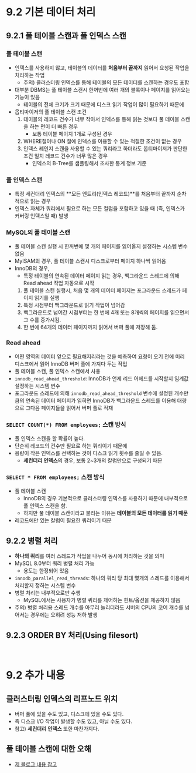 # 9.2 기본 데이터 처리

## 9.2.1 풀 테이블 스캔과 풀 인덱스 스캔

### 풀 테이블 스캔
- 인덱스를 사용하지 않고, 테이블의 데이터를 **처음부터 끝까지** 읽어서 요청된 작업을 처리하는 작업
    - 주의) 클러스터링 인덱스를 통해 테이블의 모든 데이터를 스캔하는 경우도 포함
- 대부분 DBMS는 풀 테이블 스캔시 한꺼번에 여러 개의 블록이나 페이지를 읽어오는 기능이 있음
    - 테이블의 전체 크기가 크기 때문에 디스크 읽기 작업이 많이 필요하기 때문에
- 옵티마이저의 풀 테이블 스캔 조건
    1. 테이블의 레코드 건수가 너무 작아서 인덱스를 통해 읽는 것보다 풀 테이블 스캔을 하는 편이 더 빠른 경우
        - 보통 테이블 페이지 1개로 구성된 경우
    2. WHERE절이나 ON 절에 인덱스를 이용할 수 있는 적절한 조건이 없는 경우
    3. 인덱스 레인지 스캔을 사용할 수 있는 쿼리라고 하더라도 옵티마이저가 판단한 조건 일치 레코드 건수가 너무 많은 경우
        - 인덱스의 B-Tree를 샘플링해서 조사한 통계 정보 기준

### 풀 인덱스 스캔
- 특정 세컨더리 인덱스의 **모든 엔트리(인덱스 레코드)**를 처음부터 끝까지 순차적으로 읽는 경우
- 인덱스 자체가 쿼리에서 필요로 하는 모든 컬럼을 포함하고 있을 때 (즉, 인덱스가 커버링 인덱스일 때) 발생

### MySQL의 풀 테이블 스캔 
- 풀 테이블 스캔 실행 시 한꺼번에 몇 개의 페이지를 읽어올지 설정하는 시스템 변수 없음
- MyISAM의 경우, 풀 테이블 스캔시 디스크로부터 페이지 하나씩 읽어옴
- InnoDB의 경우,
    - 특정 테이블의 연속된 데이터 페이지 읽는 경우, 백그라운드 스레드에 의해 Read ahead 작업 자동으로 시작
    1. 풀 테이블 스캔 실행시, 처음 몇 개의 데이터 페이지는 포그라운드 스레드가 페이지 읽기를 실행
    2. 특정 시점부터 백그라운드로 읽기 작업이 넘어감
    3. 백그라운드로 넘어간 시점부터는 한 번에 4개 또는 8개씩의 페이지를 읽으면서 그 수를 증가시킴.
    4. 한 번에 64개의 데이터 페이지까지 읽어서 버퍼 풀에 저장해 둠.

### Read ahead
- 어떤 영역의 데이터 앞으로 필요해지리라는 것을 예측하여 요청이 오기 전에 미리 디스크에서 읽어 InnoDB 버퍼 풀에 가져다 두는 작업
- 풀 테이블 스캔, 풀 인덱스 스캔에서 사용
- `innodb_read_ahead_threshold`: InnoDB가 언제 리드 어헤드를 시작할지 임계값 설정하는 시스템 변수
- 포그라운드 스레드에 의해 `innodb_read_ahead_threshold` 변수에 설정된 개수만큼의 연속된 데이터 페이지가 읽히면 InnoDB가 백그라운드 스레드를 이용해 대량으로 그다음 페이지들을 읽어서 버퍼 풀로 적재

### `SELECT COUNT(*) FROM employees;` 스캔 방식
- 풀 인덱스 스캔을 할 확률이 높다.
- 단순히 레코드의 건수만 필요로 하는 쿼리이기 때문에
- 용량이 작은 인덱스를 선택하는 것이 디스크 읽기 횟수를 줄일 수 있음.
    - **세컨더리 인덱스**의 경우, 보통 2~3개의 칼럼만으로 구성되기 때문

### `SELECT * FROM employees;` 스캔 방식
- 풀 테이블 스캔
    - InnoDB의 경우 기본적으로 클러스터링 인덱스를 사용하기 때문에 내부적으로 풀 인덱스 스캔을 함.
    - 하지만 풀 테이블 스캔이라고 불리는 이유는 **테이블의 모든 데이터를 읽기 때문**
- 레코드에만 있는 칼럼이 필요한 쿼리이기 때문

## 9.2.2 병렬 처리
- **하나의 쿼리**를 여러 스레드가 작업을 나누어 동시에 처리하는 것을 의미
- MySQL 8.0부터 쿼리 병렬 처리 가능
    - 용도는 한정되어 있음
- `innodb_parallel_read_threads`: 하나의 쿼리 당 최대 몇개의 스레드를 이용해서 처리할지 정하는 시스템 변수
- 병렬 처리는 내부적으로만 수행
    - MySQL에서는 사용자가 병렬 쿼리를 제어하는 힌트/옵션을 제공하지 않음
- 주의) 병렬 처리용 스레드 개수를 아무리 늘리더라도 서버의 CPU의 코어 개수를 넘어서는 경우에는 오히려 성능 저하 발생

## 9.2.3 ORDER BY 처리(Using filesort)


<br>

# 9.2 추가 내용

## 클러스터링 인덱스의 리프노드 위치
- 버퍼 풀에 있을 수도 있고, 디스크에 있을 수도 있다.
- 즉 디스크 I/O 작업이 발생할 수도 있고, 아닐 수도 있다.
- 참고) **세컨더리 인덱스** 또한 마찬가지다.

## 풀 테이블 스캔에 대한 오해
- [제 블로그 내용 참고](https://kdozlo.tistory.com/87)
